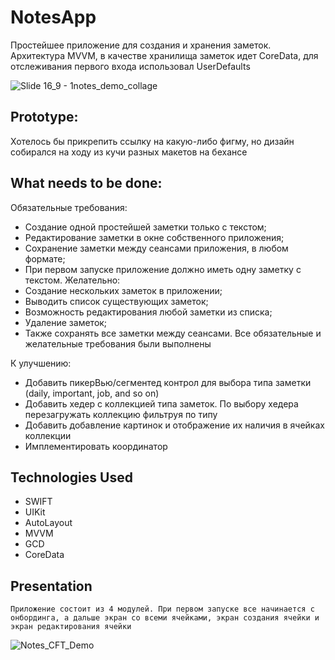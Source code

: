 # NotesApp
Простейшее приложение для создания и хранения заметок. Архитектура MVVM, в качестве хранилища заметок идет CoreData, для отслеживания первого входа использовал UserDefaults

![Slide 16_9 - 1notes_demo_collage](https://github.com/semaDilthey/NotesApp/assets/128741166/16bf5d4d-270c-414c-a6b4-5826ffe68555)



## Prototype:  
Хотелось бы прикрепить ссылку на какую-либо фигму, но дизайн собирался на ходу из кучи разных макетов на бехансе

## What needs to be done:

Обязательные требования:
- Создание одной простейшей заметки только с текстом;
- Редактирование заметки в окне собственного приложения;
- Сохранение заметки между сеансами приложения, в любом формате;
- При первом запуске приложение должно иметь одну заметку с текстом.
Желательно:
- Создание нескольких заметок в приложении;
- Выводить список существующих заметок;
- Возможность редактирования любой заметки из списка;
- Удаление заметок;
- Также сохранять все заметки между сеансами.
Все обязательные и желательные требования были выполнены

К улучшению: 
- Добавить пикерВью/сегментед контрол для выбора типа заметки (daily, important, job, and so on)
- Добавить хедер с коллекцией типа заметок. По выбору хедера перезагружать коллекцию фильтруя по типу
- Добавить добавление картинок и отображение их наличия в ячейках коллекции
- Имплементировать координатор

## Technologies Used
- SWIFT
- UIKit
- AutoLayout
- MVVM
- GCD
- CoreData

 ## Presentation
 
    Приложение состоит из 4 модулей. При первом запуске все начинается с онбординга, а дальше экран со всеми ячейками, экран создания ячейки и экран редактирования ячейки

![Notes_CFT_Demo](https://github.com/semaDilthey/NotesApp/assets/128741166/af5980ce-5a4b-44dd-8cd0-396404793541)

